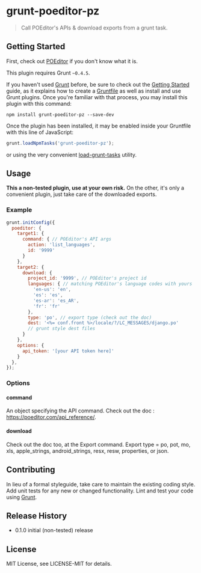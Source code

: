 # grunt-poeditor-pz

> Call POEditor's APIs & download exports from a grunt task.

## Getting Started

First, check out [POEditor](https://poeditor.com) if you don't know what it is.

This plugin requires Grunt `~0.4.5`.

If you haven't used [Grunt](http://gruntjs.com/) before, be sure to check out the [Getting Started](http://gruntjs.com/getting-started) guide, as it explains how to create a [Gruntfile](http://gruntjs.com/sample-gruntfile) as well as install and use Grunt plugins. Once you're familiar with that process, you may install this plugin with this command:

```shell
npm install grunt-poeditor-pz --save-dev
```

Once the plugin has been installed, it may be enabled inside your Gruntfile with this line of JavaScript:

```js
grunt.loadNpmTasks('grunt-poeditor-pz');
```

or using the very convenient [load-grunt-tasks](https://github.com/sindresorhus/load-grunt-tasks) utility.

## Usage

**This a non-tested plugin, use at your own risk.**
On the other, it's only a convenient plugin, just take care of the downloaded exports.

### Example

```js
grunt.initConfig({
  poeditor: {
    target1: {
      command: { // POEditor's API args
        action: 'list_languages',
        id: '9999'
      }
    },
    target2: {
      download: {
        project_id: '9999', // POEditor's project id
        languages: { // matching POEditor's language codes with yours
          'en-us': 'en',
          'es': 'es',
          'es-ar': 'es_AR',
          'fr': 'fr'
        },
        type: 'po', // export type (check out the doc)
        dest: '<%= conf.front %>/locale/?/LC_MESSAGES/django.po'
        // grunt style dest files
      }
    },
    options: {
      api_token: '[your API token here]'
    }
  },
});
```

### Options

#### command
An object specifying the API command.
Check out the doc : https://poeditor.com/api_reference/.

#### download
Check out the doc too, at the Export command.
Export type = po, pot, mo, xls, apple_strings, android_strings, resx, resw, properties, or json.

## Contributing
In lieu of a formal styleguide, take care to maintain the existing coding style. Add unit tests for any new or changed functionality. Lint and test your code using [Grunt](http://gruntjs.com/).

## Release History

- 0.1.0 initial (non-tested) release

## License
MIT License, see LICENSE-MIT for details.
